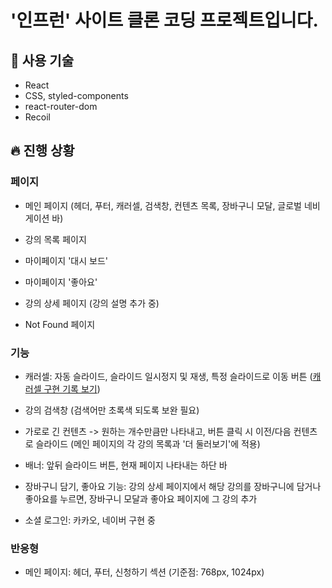 # '인프런' 사이트 클론 코딩 프로젝트입니다.

## 📍 사용 기술

- React
- CSS, styled-components
- react-router-dom
- Recoil

## 🔥 진행 상황

### 페이지

- 메인 페이지 (헤더, 푸터, 캐러셀, 검색창, 컨텐츠 목록, 장바구니 모달, 글로벌 네비게이션 바)

- 강의 목록 페이지

- 마이페이지 '대시 보드'

- 마이페이지 '좋아요'

- 강의 상세 페이지 (강의 설명 추가 중)

- Not Found 페이지

### 기능

- 캐러셀: 자동 슬라이드, 슬라이드 일시정지 및 재생, 특정 슬라이드로 이동 버튼 ([캐러셀 구현 기록 보기](https://velog.io/@ekil_like/%EB%A6%AC%EC%95%A1%ED%8A%B8-%EC%BA%90%EB%9F%AC%EC%85%80-%EA%B5%AC%ED%98%84))

- 강의 검색창 (검색어만 초록색 되도록 보완 필요)

- 가로로 긴 컨텐츠 -> 원하는 개수만큼만 나타내고, 버튼 클릭 시 이전/다음 컨텐츠로 슬라이드 (메인 페이지의 각 강의 목록과 '더 둘러보기'에 적용)

- 배너: 앞뒤 슬라이드 버튼, 현재 페이지 나타내는 하단 바

- 장바구니 담기, 좋아요 기능: 강의 상세 페이지에서 해당 강의를 장바구니에 담거나 좋아요를 누르면, 장바구니 모달과 좋아요 페이지에 그 강의 추가

- 소셜 로그인: 카카오, 네이버 구현 중

### 반응형

- 메인 페이지: 헤더, 푸터, 신청하기 섹션 (기준점: 768px, 1024px)
